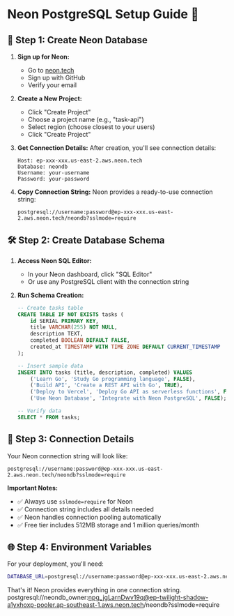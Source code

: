 # Neon PostgreSQL Setup Guide 🐘

## 🚀 **Step 1: Create Neon Database**

1. **Sign up for Neon:**
   - Go to [neon.tech](https://neon.tech)
   - Sign up with GitHub
   - Verify your email

2. **Create a New Project:**
   - Click "Create Project"
   - Choose a project name (e.g., "task-api")
   - Select region (choose closest to your users)
   - Click "Create Project"

3. **Get Connection Details:**
   After creation, you'll see connection details:
   ```
   Host: ep-xxx-xxx.us-east-2.aws.neon.tech
   Database: neondb
   Username: your-username
   Password: your-password
   ```

4. **Copy Connection String:**
   Neon provides a ready-to-use connection string:
   ```
   postgresql://username:password@ep-xxx-xxx.us-east-2.aws.neon.tech/neondb?sslmode=require
   ```

## 🛠️ **Step 2: Create Database Schema**

1. **Access Neon SQL Editor:**
   - In your Neon dashboard, click "SQL Editor"
   - Or use any PostgreSQL client with the connection string

2. **Run Schema Creation:**
   ```sql
   -- Create tasks table
   CREATE TABLE IF NOT EXISTS tasks (
       id SERIAL PRIMARY KEY,
       title VARCHAR(255) NOT NULL,
       description TEXT,
       completed BOOLEAN DEFAULT FALSE,
       created_at TIMESTAMP WITH TIME ZONE DEFAULT CURRENT_TIMESTAMP
   );

   -- Insert sample data
   INSERT INTO tasks (title, description, completed) VALUES 
       ('Learn Go', 'Study Go programming language', FALSE),
       ('Build API', 'Create a REST API with Go', TRUE),
       ('Deploy to Vercel', 'Deploy Go API as serverless functions', FALSE),
       ('Use Neon Database', 'Integrate with Neon PostgreSQL', FALSE);

   -- Verify data
   SELECT * FROM tasks;
   ```

## 🔗 **Step 3: Connection Details**

Your Neon connection string will look like:
```
postgresql://username:password@ep-xxx-xxx.us-east-2.aws.neon.tech/neondb?sslmode=require
```

**Important Notes:**
- ✅ Always use `sslmode=require` for Neon
- ✅ Connection string includes all details needed
- ✅ Neon handles connection pooling automatically
- ✅ Free tier includes 512MB storage and 1 million queries/month

## 🌐 **Step 4: Environment Variables**

For your deployment, you'll need:
```bash
DATABASE_URL=postgresql://username:password@ep-xxx-xxx.us-east-2.aws.neon.tech/neondb?sslmode=require
```

That's it! Neon provides everything in one connection string. 
postgresql://neondb_owner:npg_jgLarnDwv19q@ep-twilight-shadow-a1yxhoxp-pooler.ap-southeast-1.aws.neon.tech/neondb?sslmode=require